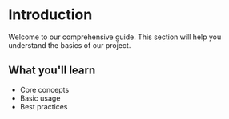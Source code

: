 # Introduction

Welcome to our comprehensive guide. This section will help you understand the basics of our project.

## What you'll learn

- Core concepts
- Basic usage
- Best practices
